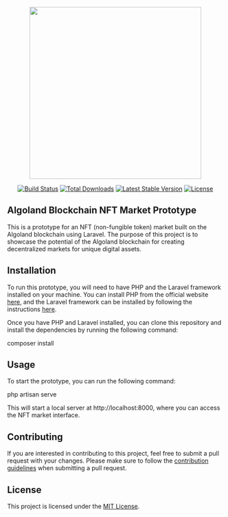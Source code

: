 <p align="center"><a href="https://www.algorand.com/" target="_blank"><img src="https://assets-global.website-files.com/62d96b0e9ea60fd1c96a1b50/62d96b0e9ea60f72566a1bb9_algorand-foudation-logo_black%203.svg" width="400"></a></p>

<p align="center">
<a href="https://travis-ci.org/laravel/framework"><img src="https://travis-ci.org/laravel/framework.svg" alt="Build Status"></a>
<a href="https://packagist.org/packages/laravel/framework"><img src="https://poser.pugx.org/laravel/framework/d/total.svg" alt="Total Downloads"></a>
<a href="https://packagist.org/packages/laravel/framework"><img src="https://poser.pugx.org/laravel/framework/v/stable.svg" alt="Latest Stable Version"></a>
<a href="https://packagist.org/packages/laravel/framework"><img src="https://poser.pugx.org/laravel/framework/license.svg" alt="License"></a>
</p>

## Algoland Blockchain NFT Market Prototype

This is a prototype for an NFT (non-fungible token) market built on the Algoland blockchain using Laravel. The purpose of this project is to showcase the potential of the Algoland blockchain for creating decentralized markets for unique digital assets.

## Installation

To run this prototype, you will need to have PHP and the Laravel framework installed on your machine. You can install PHP from the official website [here](https://www.php.net/downloads.php), and the Laravel framework can be installed by following the instructions [here](https://laravel.com/docs/8.x/installation).

Once you have PHP and Laravel installed, you can clone this repository and install the dependencies by running the following command:

composer install

## Usage

To start the prototype, you can run the following command:

php artisan serve

This will start a local server at http://localhost:8000, where you can access the NFT market interface.

## Contributing

If you are interested in contributing to this project, feel free to submit a pull request with your changes. Please make sure to follow the [contribution guidelines](CONTRIBUTING.md) when submitting a pull request.

## License

This project is licensed under the [MIT License](LICENSE).
